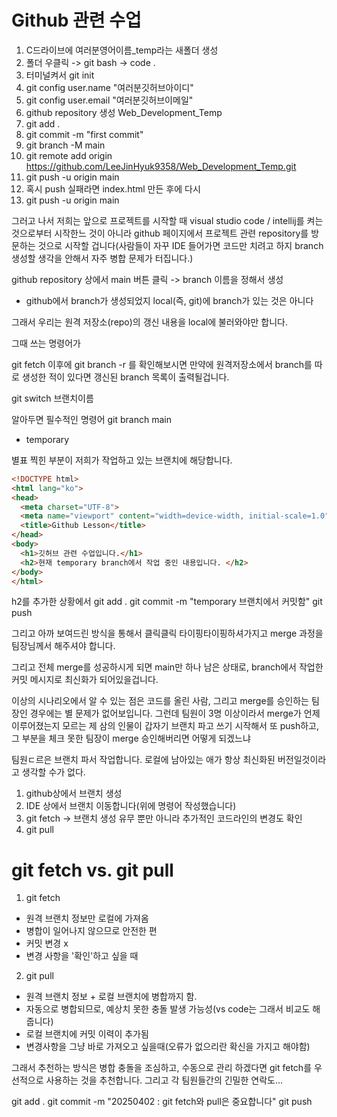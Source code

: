 # Github 관련 수업

1. C드라이브에 여러분영어이름_temp라는 새폴더 생성
2. 폴더 우클릭 -> git bash -> code .
3. 터미널켜서 git init
4. git config user.name "여러분깃허브아이디"
5. git config user.email "여러분깃허브이메일"
6. github repository 생성 Web_Development_Temp
7. git add .
8. git commit -m "first commit"
9. git branch -M main
10. git remote add origin https://github.com/LeeJinHyuk9358/Web_Development_Temp.git
11. git push -u origin main
12. 혹시 push 실패라면 index.html 만든 후에 다시
13. git push -u origin main

그러고 나서 저희는 앞으로 프로젝트를 시작할 때 visual studio code / intellij를 켜는 것으로부터 시작한느 것이 아니라 github 페이지에서 프로젝트 관련 repository를 방문하는 것으로 시작할 겁니다(사람들이 자꾸 IDE 들어가면 코드만 치려고 하지 branch 생성할 생각을 안해서 자주 병합 문제가 터집니다.)

github repository 상에서 main 버튼 클릭 -> branch 이름을 정해서 생성

* github에서 branch가 생성되었지 local(즉, git)에 branch가 있는 것은 아니다

그래서 우리는 원격 저장소(repo)의 갱신 내용을 local에 불러와야만 합니다.

그때 쓰는 명령어가 

git fetch 이후에
git branch -r
를 확인해보시면 만약에 원격저장소에서 branch를 따로 생성한 적이 있다면 갱신된 branch 목록이 출력될겁니다.

git switch 브랜치이름

알아두면 필수적인 명령어
git branch
  main
* temporary

별표 찍힌 부분이 저희가 작업하고 있는 브랜치에 해당합니다.

```html
<!DOCTYPE html>
<html lang="ko">
<head>
  <meta charset="UTF-8">
  <meta name="viewport" content="width=device-width, initial-scale=1.0">
  <title>Github Lesson</title>
</head>
<body>
  <h1>깃허브 관련 수업입니다.</h1>
  <h2>현재 temporary branch에서 작업 중인 내용입니다. </h2>
</body>
</html>
```
h2를 추가한 상황에서
git add .
git commit -m "temporary 브랜치에서 커밋함"
git push

그리고 아까 보여드린 방식을 통해서 클릭클릭 타이핑타이핑하셔가지고 merge 과정을 팀장님께서 해주셔야 합니다.

그리고 전체 merge를 성공하시게 되면 main만 하나 남은 상태로, branch에서 작업한 커밋 메시지로 최신화가 되어있을겁니다.

이상의 시나리오에서 알 수 있는 점은
코드를 올린 사람, 그리고 merge를 승인하는 팀장인 경우에는 별 문제가 없어보입니다.
그런데 팀원이 3명 이상이라서 merge가 언제 이루어졌는지 모르는 제 삼의 인물이 갑자기 브랜치 파고 쓰기 시작해서 또 push하고, 그 부분을 체크 못한 팀장이 merge 승인해버리면 어떻게 되겠느냐

팀원ㄷ르은 브랜치 파서 작업합니다. 로컬에 남아있는 애가 항상 최신화된 버전일것이라고 생각할 수가 없다.

1. github상에서 브랜치 생성
2. IDE 상에서 브랜치 이동합니다(위에 명령어 작성했습니다)
3. git fetch -> 브랜치 생성 유무 뿐만 아니라 추가적인 코드라인의 변경도 확인
4. git pull

# git fetch vs. git pull
1. git fetch
- 원격 브랜치 정보만 로컬에 가져옴
- 병합이 일어나지 않으므로 안전한 편
- 커밋 변경 x
- 변경 사항을 '확인'하고 싶을 때

2. git pull
- 원격 브랜치 정보 + 로컬 브랜치에 병합까지 함.
- 자동으로 병합되므로, 예상치 못한 충돌 발생 가능성(vs code는 그래서 비교도 해줍니다)
- 로컬 브랜치에 커밋 이력이 추가됨
- 변경사항을 그냥 바로 가져오고 싶을때(오류가 없으리란 확신을 가지고 해야함)

그래서 추천하는 방식은
병합 충돌을 조심하고, 수동으로 관리 하겠다면 
git fetch를 우선적으로 사용하는 것을 추천합니다.
그리고 각 팀원들간의 긴밀한 연락도...

git add .
git commit -m "20250402 : git fetch와 pull은 중요합니다"
git push